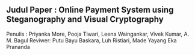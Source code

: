 Judul Paper : Online Payment System using Steganography and Visual Cryptography
---------------------------------------------------------------------------------
Penulis : Priyanka More, Pooja Tiwari, Leena Waingankar, Vivek Kumar, A. M. Bagul
Reviwer: Putu Bayu Baskara, Luh Ristiari, Made Yayang Eka Prananda
